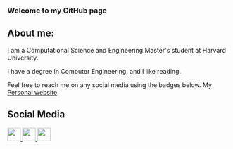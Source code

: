 ### Welcome to my GitHub page

## About me:

I am a Computational Science and Engineering Master's student at Harvard University.

I have a degree in Computer Engineering, and I like reading.

Feel free to reach me on any social media using the badges below. My [Personal website](https://itamarrocha.github.io/).

## Social Media

<a href="https://www.instagram.com/itamarprf/"><img height="30" src="https://github.com/anirudhbelwadi/anirudhbelwadi/blob/master/images/insta.png"> <a href="https://www.linkedin.com/in/itamarrocha/"><img height="30" src="https://github.com/anirudhbelwadi/anirudhbelwadi/blob/master/images/linkedin.png"> 
<a href="https://www.github.com/ItamarRocha"><img height="30" src="https://cdn.jsdelivr.net/gh/devicons/devicon/icons/github/github-original.svg">
